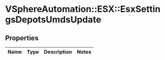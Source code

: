 # VSphereAutomation::ESX::EsxSettingsDepotsUmdsUpdate

## Properties
Name | Type | Description | Notes
------------ | ------------- | ------------- | -------------


